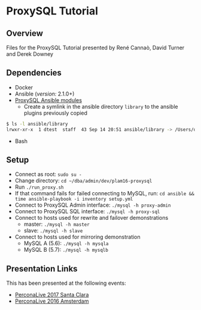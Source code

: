 ProxySQL Tutorial
===

## Overview
Files for the ProxySQL Tutorial presented by René Cannaò, David Turner and Derek Downey

## Dependencies

- Docker
- Ansible (_version:_ 2.1.0+)
- [ProxySQL Ansible modules](https://github.com/bmildren/proxysql_ansible_modules)
    - Create a symlink in the ansible directory `library` to the ansible plugins previously copied

```bash
$ ls -l ansible/library
lrwxr-xr-x  1 dtest  staff  43 Sep 14 20:51 ansible/library -> /Users/dtest/devel/proxysql_ansible_modules
```
- Bash

## Setup

- Connect as root: `sudo su -`
- Change directory: `cd ~/dba/admin/dev/plam16-proxysql`
- Run `./run_proxy.sh`
- If that command fails for failed connecting to MySQL, run: `cd ansible && time ansible-playbook -i inventory setup.yml`
- Connect to ProxySQL Admin interface: `./mysql -h proxy-admin`
- Connect to ProxySQL SQL interface: `./mysql -h proxy-sql`
- Connect to hosts used for rewrite and failover demonstrations
    - master: `./mysql -h master`
    - slave: `./mysql -h slave`
- Connect to hosts used for mirroring demonstration
    - MySQL A (5.6): `./mysql -h mysqla`
    - MySQL B (5.7): `./mysql -h mysqlb`

## Presentation Links
This has been presented at the following events:

- [PerconaLive 2017 Santa Clara](https://www.percona.com/live/17/sessions/proxysql-tutorial)
- [PerconaLive 2016 Amsterdam](https://www.percona.com/live/plam16/sessions/proxysql-tutorial)
